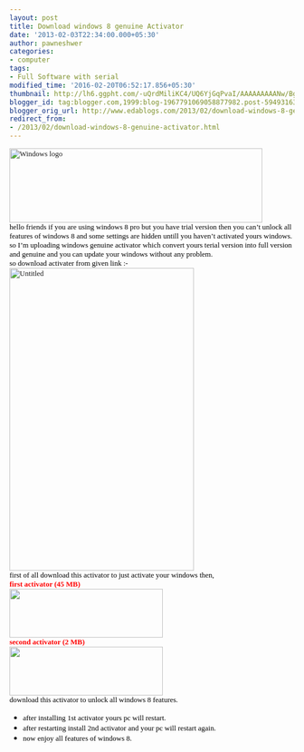 ```yaml
---
layout: post
title: Download windows 8 genuine Activator
date: '2013-02-03T22:34:00.000+05:30'
author: pawneshwer
categories:
- computer
tags:
- Full Software with serial
modified_time: '2016-02-20T06:52:17.856+05:30'
thumbnail: http://lh6.ggpht.com/-uQrdMiliKC4/UQ6YjGqPvaI/AAAAAAAAANw/BgXImVKAppE/s72-c/Windows%252520logo_thumb%25255B7%25255D.jpg?imgmax=800
blogger_id: tag:blogger.com,1999:blog-1967791069058877982.post-5949316344746727197
blogger_orig_url: http://www.edablogs.com/2013/02/download-windows-8-genuine-activator.html
redirect_from:
- /2013/02/download-windows-8-genuine-activator.html
---
```


<div dir="ltr" style="text-align: left;" trbidi="on"><span style="color: black; font-family: Verdana; font-size: small;"><a href="http://lh5.ggpht.com/-XiH_IaxBa5o/UQ6Yh6u7hXI/AAAAAAAAANo/ytWvey6-rTQ/s1600-h/Windows%252520logo%25255B9%25255D.jpg"><img alt="Windows logo" border="0" height="131" src="http://lh6.ggpht.com/-uQrdMiliKC4/UQ6YjGqPvaI/AAAAAAAAANw/BgXImVKAppE/Windows%252520logo_thumb%25255B7%25255D.jpg?imgmax=800" style="background-image: none; border-bottom-width: 0px; border-left-width: 0px; border-right-width: 0px; border-top-width: 0px; display: inline; padding-left: 0px; padding-right: 0px; padding-top: 0px;" title="Windows logo" width="447" /></a></span><br /><span style="color: black; font-family: Verdana; font-size: small;">hello friends if you are using windows 8 pro but you have trial version then you can’t unlock all features of windows 8 and some settings are hidden untill you haven’t activated yours windows. so I’m uploading windows genuine activator which convert yours terial version into full version and genuine and you can update your windows without any problem.</span><br /><span style="color: black; font-family: Verdana; font-size: small;">so download activater from given link :-</span><br /><span style="color: black; font-family: Verdana; font-size: small;"><a href="http://lh6.ggpht.com/-VKrvqKy1R98/UQ6Yj-qEuWI/AAAAAAAAAN4/3vY2ihnSJG8/s1600-h/Untitled%25255B4%25255D.jpg"><img alt="Untitled" border="0" height="534" src="http://lh5.ggpht.com/-06SIUJOiN9g/UQ6YlYnNN8I/AAAAAAAAAOA/gE9V2Cdap8A/Untitled_thumb%25255B2%25255D.jpg?imgmax=800" style="background-image: none; border-bottom-width: 0px; border-left-width: 0px; border-right-width: 0px; border-top-width: 0px; display: inline; padding-left: 0px; padding-right: 0px; padding-top: 0px;" title="Untitled" width="326" /></a></span><br /><span style="color: black; font-family: Verdana; font-size: small;">first of all download this activator to just activate your windows then,</span><br /><span style="color: red; font-family: Verdana; font-size: small;"><b>first activator (45 MB)</b></span><br /><a href="http://www.adrive.com/public/aJbScN/ACTIVATOR_KJ.120829.exe"><img alt="" class="aligncenter size-full wp-image-439" height="86" src="http://3.bp.blogspot.com/-vQV6zwNxpUE/UPWY2eKOzMI/AAAAAAAAAB8/6yZA33zOCcw/s1600/download_button.jpg" title="download file" width="271" /></a><br /><span style="color: red; font-family: Verdana; font-size: small;"><b>second activator (2 MB)</b></span><br /><a href="http://www.adrive.com/public/ZRnaXE/FIX_P8.25.exe"><img alt="" class="aligncenter size-full wp-image-439" height="86" src="http://3.bp.blogspot.com/-vQV6zwNxpUE/UPWY2eKOzMI/AAAAAAAAAB8/6yZA33zOCcw/s1600/download_button.jpg" title="download file" width="271" /></a><br /><span style="color: black; font-family: Verdana; font-size: small;">download this activator to unlock all windows 8 features.</span><br /><ul><li><span style="color: black; font-family: Verdana; font-size: small;">after installing 1st activator yours pc will restart.</span> </li><li><span style="color: black; font-family: Verdana; font-size: small;">after restarting install 2nd activator and your pc will restart again.</span> </li><li><span style="color: black; font-family: Verdana; font-size: small;">now enjoy all features of windows 8.</span> </li></ul></div>